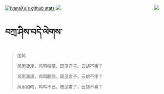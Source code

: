 [![IvanaXu's github stats](https://github-readme-stats.vercel.app/api?username=IvanaXu&show_icons=true&theme=vue-dark)](https://github.com/anuraghazra/github-readme-stats)
<img align="right" src="https://github-readme-stats.vercel.app/api/top-langs/?username=IvanaXu&langs_count=7&theme=graywhite" />
<img src="https://github-readme-stats.vercel.app/api/wakatime?username=IvanaXu&layout=compact&langs_count=6&theme=vue-dark&&custom_title=Programming Times(Jul 29 2021-)" />
# བཀྲ་ཤིས་བདེ་ལེགས་
> 国风
> 
> 风雨凄凄，鸡鸣喈喈，既见君子。云胡不夷？
> 
> 风雨潇潇，鸡鸣胶胶。既见君子，云胡不瘳？
> 
> 风雨如晦，鸡鸣不已。既见君子，云胡不喜？
>